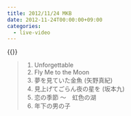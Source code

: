 ```yaml
---
title: 2012/11/24 MKB
date: 2012-11-24T00:00:00+09:00
categories:
  - live-video
---
```


{{<youtube jNqvZQPdJEo>}}

> 1. Unforgettable  
> 2. Fly Me to the Moon  
> 3. 夢を見ていた金魚 (矢野真紀)  
> 4. 見上げてごらん夜の星を (坂本九)
> 5. 恋の季節 ～　虹色の湖  
> 6. 年下の男の子  


